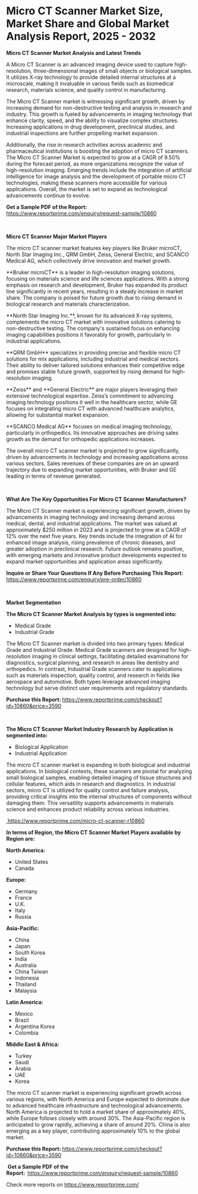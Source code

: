 <p><h1>Micro CT Scanner Market Size, Market Share and Global Market Analysis Report, 2025 - 2032</h1></p><p><strong>Micro CT Scanner Market Analysis and Latest Trends</strong></p>
<p><p>A Micro CT Scanner is an advanced imaging device used to capture high-resolution, three-dimensional images of small objects or biological samples. It utilizes X-ray technology to provide detailed internal structures at a microscale, making it invaluable in various fields such as biomedical research, materials science, and quality control in manufacturing.</p><p>The Micro CT Scanner market is witnessing significant growth, driven by increasing demand for non-destructive testing and analysis in research and industry. This growth is fueled by advancements in imaging technology that enhance clarity, speed, and the ability to visualize complex structures. Increasing applications in drug development, preclinical studies, and industrial inspections are further propelling market expansion.</p><p>Additionally, the rise in research activities across academic and pharmaceutical institutions is boosting the adoption of micro CT scanners. The Micro CT Scanner Market is expected to grow at a CAGR of 9.50% during the forecast period, as more organizations recognize the value of high-resolution imaging. Emerging trends include the integration of artificial intelligence for image analysis and the development of portable micro CT technologies, making these scanners more accessible for various applications. Overall, the market is set to expand as technological advancements continue to evolve.</p></p>
<p><strong>Get a Sample PDF of the Report:&nbsp;</strong> <a href="https://www.reportprime.com/enquiry/request-sample/10860?utm_campaign=3137&utm_medium=2&utm_source=Github&utm_content=ia&utm_term=20032025&utm_id=micro-ct-scanner">https://www.reportprime.com/enquiry/request-sample/10860</a></p>
<p>&nbsp;</p>
<p><strong>Micro CT Scanner Major Market Players</strong></p>
<p><p>The micro CT scanner market features key players like Bruker microCT, North Star Imaging Inc., QRM GmbH, Zeiss, General Electric, and SCANCO Medical AG, which collectively drive innovation and market growth.</p><p>**Bruker microCT** is a leader in high-resolution imaging solutions, focusing on materials science and life sciences applications. With a strong emphasis on research and development, Bruker has expanded its product line significantly in recent years, resulting in a steady increase in market share. The company is poised for future growth due to rising demand in biological research and materials characterization.</p><p>**North Star Imaging Inc.**, known for its advanced X-ray systems, complements the micro CT market with innovative solutions catering to non-destructive testing. The company's sustained focus on enhancing imaging capabilities positions it favorably for growth, particularly in industrial applications.</p><p>**QRM GmbH** specializes in providing precise and flexible micro CT solutions for mix applications, including industrial and medical sectors. Their ability to deliver tailored solutions enhances their competitive edge and promises stable future growth, supported by rising demand for high-resolution imaging.</p><p>**Zeiss** and **General Electric** are major players leveraging their extensive technological expertise. Zeiss’s commitment to advancing imaging technology positions it well in the healthcare sector, while GE focuses on integrating micro CT with advanced healthcare analytics, allowing for substantial market expansion.</p><p>**SCANCO Medical AG** focuses on medical imaging technology, particularly in orthopedics. Its innovative approaches are driving sales growth as the demand for orthopedic applications increases.</p><p>The overall micro CT scanner market is projected to grow significantly, driven by advancements in technology and increasing applications across various sectors. Sales revenues of these companies are on an upward trajectory due to expanding market opportunities, with Bruker and GE leading in terms of revenue generated.</p></p>
<p>&nbsp;</p>
<p><strong>What Are The Key Opportunities For Micro CT Scanner Manufacturers?</strong></p>
<p><p>The Micro CT Scanner market is experiencing significant growth, driven by advancements in imaging technology and increasing demand across medical, dental, and industrial applications. The market was valued at approximately $250 million in 2023 and is projected to grow at a CAGR of 12% over the next five years. Key trends include the integration of AI for enhanced image analysis, rising prevalence of chronic diseases, and greater adoption in preclinical research. Future outlook remains positive, with emerging markets and innovative product developments expected to expand market opportunities and application areas significantly.</p></p>
<p><strong>Inquire or Share Your Questions If Any Before Purchasing This Report:</strong> <a href="https://www.reportprime.com/enquiry/pre-order/10860?utm_campaign=3137&utm_medium=2&utm_source=Github&utm_content=ia&utm_term=20032025&utm_id=micro-ct-scanner">https://www.reportprime.com/enquiry/pre-order/10860</a></p>
<p>&nbsp;</p>
<p><strong>Market Segmentation</strong></p>
<p><strong>The Micro CT Scanner Market Analysis by types is segmented into:</strong></p>
<p><ul><li>Medical Grade</li><li>Industrial Grade</li></ul></p>
<p><p>The Micro CT Scanner market is divided into two primary types: Medical Grade and Industrial Grade. Medical Grade scanners are designed for high-resolution imaging in clinical settings, facilitating detailed examinations for diagnostics, surgical planning, and research in areas like dentistry and orthopedics. In contrast, Industrial Grade scanners cater to applications such as materials inspection, quality control, and research in fields like aerospace and automotive. Both types leverage advanced imaging technology but serve distinct user requirements and regulatory standards.</p></p>
<p><strong>Purchase this Report:&nbsp;</strong><a href="https://www.reportprime.com/checkout?id=10860&price=3590&utm_campaign=3137&utm_medium=2&utm_source=Github&utm_content=ia&utm_term=20032025&utm_id=micro-ct-scanner">https://www.reportprime.com/checkout?id=10860&price=3590</a></p>
<p>&nbsp;</p>
<p><strong>The Micro CT Scanner Market Industry Research by Application is segmented into:</strong></p>
<p><ul><li>Biological Application</li><li>Industrial Application</li></ul></p>
<p><p>The micro CT scanner market is expanding in both biological and industrial applications. In biological contexts, these scanners are pivotal for analyzing small biological samples, enabling detailed imaging of tissue structures and cellular features, which aids in research and diagnostics. In industrial sectors, micro CT is utilized for quality control and failure analysis, providing critical insights into the internal structures of components without damaging them. This versatility supports advancements in materials science and enhances product reliability across various industries.</p></p>
<p><a href="https://www.reportprime.com/micro-ct-scanner-r10860?utm_campaign=3137&utm_medium=2&utm_source=Github&utm_content=ia&utm_term=20032025&utm_id=micro-ct-scanner">&nbsp;https://www.reportprime.com/micro-ct-scanner-r10860</a></p>
<p><strong>In terms of Region, the Micro CT Scanner Market Players available by Region are:</strong></p>
<p>
    <p> <strong> North America: </strong>
        <ul>
            <li>United States</li>
            <li>Canada</li>
        </ul>
        </p> 
    <p> <strong> Europe: </strong>
        <ul>
            <li>Germany</li>
            <li>France</li>
            <li>U.K.</li>
            <li>Italy</li>
            <li>Russia</li>
        </ul>
        </p> 
    <p> <strong> Asia-Pacific: </strong>
        <ul>
            <li>China</li>
            <li>Japan</li>
            <li>South Korea</li>
            <li>India</li>
            <li>Australia</li>
            <li>China Taiwan</li>
            <li>Indonesia</li>
            <li>Thailand</li>
            <li>Malaysia</li>
        </ul>
        </p> 
    <p> <strong> Latin America: </strong>
        <ul>
            <li>Mexico</li>
            <li>Brazil</li>
            <li>Argentina Korea</li>
            <li>Colombia</li>
        </ul>
        </p> 
    <p> <strong> Middle East & Africa: </strong>
        <ul>
            <li>Turkey</li>
            <li>Saudi</li>
            <li>Arabia</li>
            <li>UAE</li>
            <li>Korea</li>
        </ul>
    </p>
    </p>
<p><p>The micro CT scanner market is experiencing significant growth across various regions, with North America and Europe expected to dominate due to advanced healthcare infrastructure and technological advancements. North America is projected to hold a market share of approximately 40%, while Europe follows closely with around 30%. The Asia-Pacific region is anticipated to grow rapidly, achieving a share of around 20%. China is also emerging as a key player, contributing approximately 10% to the global market.</p></p>
<p><strong>Purchase this Report: </strong><a href="https://www.reportprime.com/checkout?id=10860&price=3590&utm_campaign=3137&utm_medium=2&utm_source=Github&utm_content=ia&utm_term=20032025&utm_id=micro-ct-scanner">https://www.reportprime.com/checkout?id=10860&price=3590</a></p>
<p>&nbsp;<strong>Get a Sample PDF of the Report:&nbsp;&nbsp;</strong><a href="https://www.reportprime.com/enquiry/request-sample/10860?utm_campaign=3137&utm_medium=2&utm_source=Github&utm_content=ia&utm_term=20032025&utm_id=micro-ct-scanner">https://www.reportprime.com/enquiry/request-sample/10860</a></p>
<p><strong></strong></p>
<p>Check more reports on <a href="https://www.reportprime.com/?utm_campaign=3137&utm_medium=2&utm_source=Github&utm_content=ia&utm_term=20032025&utm_id=micro-ct-scanner">https://www.reportprime.com/</a></p>